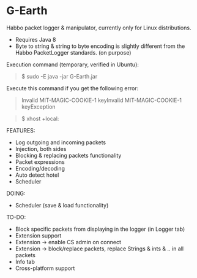 # G-Earth
Habbo packet logger & manipulator, currently only for Linux distributions. 

- Requires Java 8
- Byte to string & string to byte encoding is slightly different from the Habbo PacketLogger standards. (on purpose)

Execution command (temporary, verified in Ubuntu):
> $ sudo -E java -jar G-Earth.jar 

Execute this command if you get the following error:
> Invalid MIT-MAGIC-COOKIE-1 keyInvalid MIT-MAGIC-COOKIE-1 keyException

> $ xhost +local:


FEATURES:
* Log outgoing and incoming packets
* Injection, both sides
* Blocking & replacing packets functionality
* Packet expressions
* Encoding/decoding
* Auto detect hotel
* Scheduler

DOING:
* Scheduler (save & load functionality)

TO-DO:
* Block specific packets from displaying in the logger (in Logger tab)
* Extension support
* Extension -> enable CS admin on connect
* Extension -> block/replace packets, replace Strings & ints & .. in all packets
* Info tab
* Cross-platform support
